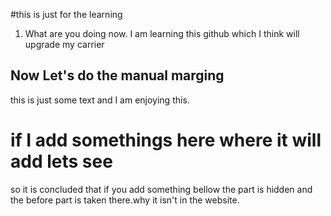 #this is just for the learning
1. What are you doing now. I am learning this github which I think will upgrade my carrier

## Now Let's do the manual marging
this is just some text and I am enjoying this.



# if I add somethings here where it will add lets see
so it is concluded that if you add something bellow the part is hidden and the before part is taken there.why it isn't in the website.